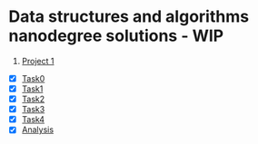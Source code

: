 # Data structures and algorithms nanodegree solutions - WIP

1. [Project 1](/P0)

- [x] [Task0](/P0/Task0.py)
- [x] [Task1](/P0/Task1.py)
- [x] [Task2](/P0/Task2.py)
- [x] [Task3](/P0/Task3.py)
- [x] [Task4](/P0/Task4.py)
- [x] [Analysis](/P0/Readme.md)
